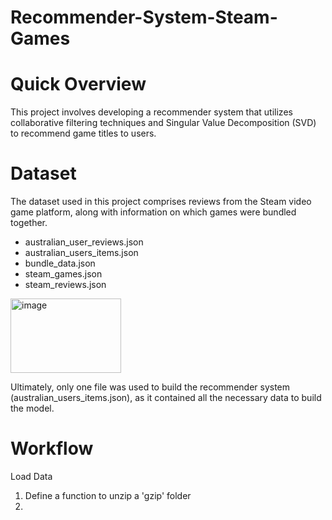 # Recommender-System-Steam-Games
# Quick Overview
This project involves developing a recommender system that utilizes collaborative filtering techniques and Singular Value Decomposition (SVD) to recommend game titles to users.
# Dataset
The dataset used in this project comprises reviews from the Steam video game platform, along with information on which games were bundled together.

- australian_user_reviews.json
- australian_users_items.json
- bundle_data.json
- steam_games.json
- steam_reviews.json
<img width="177" height="119" alt="image" src="https://github.com/user-attachments/assets/d5fd45f2-8d21-4320-8dfb-f298466f1a10" />

Ultimately, only one file was used to build the recommender system (australian_users_items.json), as it contained all the necessary data to build the model.

# Workflow
Load Data
1. Define a function to unzip a 'gzip' folder
2. 
